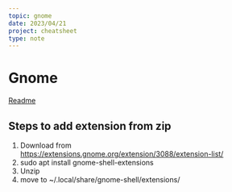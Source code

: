```yaml
---
topic: gnome
date: 2023/04/21
project: cheatsheet
type: note
---
```


# Gnome
[Readme](../README.md)

## Steps to add extension from zip
 1. Download from https://extensions.gnome.org/extension/3088/extension-list/
 2. sudo apt install gnome-shell-extensions
 3. Unzip
 4. move to ~/.local/share/gnome-shell/extensions/

